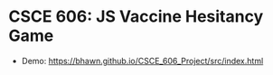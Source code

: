 # CSCE 606: JS Vaccine Hesitancy Game
- Demo: https://bhawn.github.io/CSCE_606_Project/src/index.html